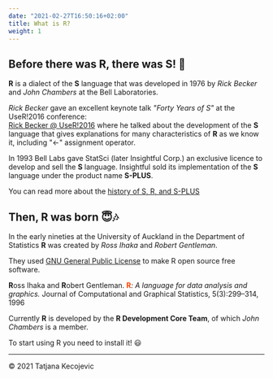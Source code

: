 ```yaml
---
date: "2021-02-27T16:50:16+02:00"
title: What is R?
weight: 1
---
```


## Before there was R, there was S! 🤠

**R** is a dialect of the **S** language that was developed in 1976 by *Rick Becker* and *John Chambers* at the  Bell Laboratories.

*Rick Becker* gave an excellent keynote talk *"Forty Years of S"* at the UseR!2016 conference:   
[Rick Becker @ UseR!2016](http://blog.revolutionanalytics.com/2016/07/rick-becker-s-talk.html) where he talked about the development of the **S** language that gives explanations for many characteristics of **R** as we know it, including "<-" assignment operator.

In 1993 Bell Labs gave StatSci (later Insightful Corp.) an exclusive licence to develop and sell the **S** language. Insightful sold its implementation of the **S** language under the product name **S-PLUS**.

You can read more about the [history of S, R, and S-PLUS](https://www.whoishostingthis.com/resources/s-plus/)

## Then, R was born 😇🎶

In the early nineties at the University of Auckland in the Department of Statistics **R** was created by *Ross Ihaka* and *Robert Gentleman*.

They used [GNU General Public License](http://www.gnu.org/licenses/gpl-2.0.html) to make R open source free software. 

**R**oss Ihaka and **R**obert Gentleman. <span style="color:orangered">**R**</span>*: A language for data analysis and graphics.* Journal of Computational and Graphical Statistics, 5(3):299–314, 1996

Currently **R** is developed by the **R Development Core Team**, of which *John Chambers* is a member.

To start using R you need to install it! 😃

-----------------------------
© 2021 Tatjana Kecojevic

